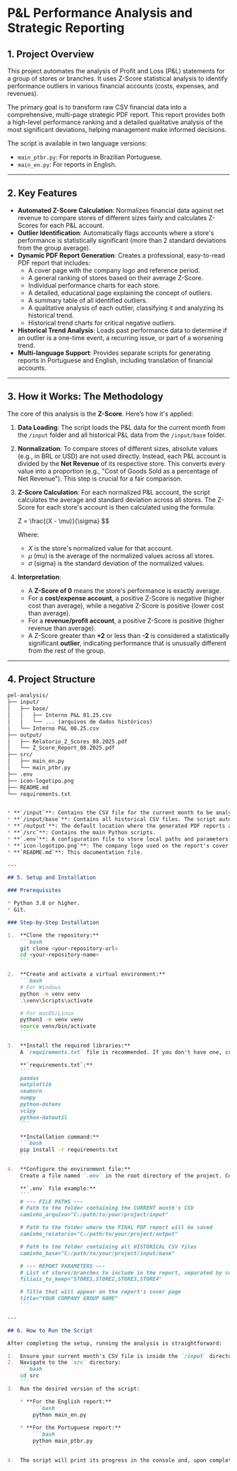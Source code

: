 # P&L Performance Analysis and Strategic Reporting

## 1. Project Overview

This project automates the analysis of Profit and Loss (P&L) statements for a group of stores or branches. It uses Z-Score statistical analysis to identify performance outliers in various financial accounts (costs, expenses, and revenues).

The primary goal is to transform raw CSV financial data into a comprehensive, multi-page strategic PDF report. This report provides both a high-level performance ranking and a detailed qualitative analysis of the most significant deviations, helping management make informed decisions.

The script is available in two language versions:
* `main_ptbr.py`: For reports in Brazilian Portuguese.
* `main_en.py`: For reports in English.

---

## 2. Key Features

* **Automated Z-Score Calculation**: Normalizes financial data against net revenue to compare stores of different sizes fairly and calculates Z-Scores for each P&L account.
* **Outlier Identification**: Automatically flags accounts where a store's performance is statistically significant (more than 2 standard deviations from the group average).
* **Dynamic PDF Report Generation**: Creates a professional, easy-to-read PDF report that includes:
    * A cover page with the company logo and reference period.
    * A general ranking of stores based on their average Z-Score.
    * Individual performance charts for each store.
    * A detailed, educational page explaining the concept of outliers.
    * A summary table of all identified outliers.
    * A qualitative analysis of each outlier, classifying it and analyzing its historical trend.
    * Historical trend charts for critical negative outliers.
* **Historical Trend Analysis**: Loads past performance data to determine if an outlier is a one-time event, a recurring issue, or part of a worsening trend.
* **Multi-language Support**: Provides separate scripts for generating reports in Portuguese and English, including translation of financial accounts.

---

## 3. How it Works: The Methodology

The core of this analysis is the **Z-Score**. Here’s how it's applied:

1.  **Data Loading**: The script loads the P&L data for the current month from the `/input` folder and all historical P&L data from the `/input/base` folder.
2.  **Normalization**: To compare stores of different sizes, absolute values (e.g., in BRL or USD) are not used directly. Instead, each P&L account is divided by the **Net Revenue** of its respective store. This converts every value into a proportion (e.g., "Cost of Goods Sold as a percentage of Net Revenue"). This step is crucial for a fair comparison.
3.  **Z-Score Calculation**: For each normalized P&L account, the script calculates the average and standard deviation across all stores. The Z-Score for each store's account is then calculated using the formula:

    Z = \frac{(X - \mu)}{\sigma} $$

    Where:
    - $X$ is the store's normalized value for that account.
    - $\mu$ (mu) is the average of the normalized values across all stores.
    - $\sigma$ (sigma) is the standard deviation of the normalized values.

4.  **Interpretation**:
    * A **Z-Score of 0** means the store's performance is exactly average.
    * For a **cost/expense account**, a positive Z-Score is negative (higher cost than average), while a negative Z-Score is positive (lower cost than average).
    * For a **revenue/profit account**, a positive Z-Score is positive (higher revenue than average).
    * A Z-Score greater than **+2** or less than **-2** is considered a statistically significant **outlier**, indicating performance that is unusually different from the rest of the group.

---

## 4. Project Structure

```markdown
pel-analysis/
├── input/
│   ├── base/
│   │   ├── Interno P&L 01.25.csv
│   │   └── ... (arquivos de dados históricos)
│   └── Interno P&L 08.25.csv
├── output/
│   ├── Relatorio_Z_Scores_08.2025.pdf
│   └── Z_Score_Report_08.2025.pdf
├── src/
│   ├── main_en.py
│   └── main_ptbr.py
├── .env
├── icon-logotipo.png
├── README.md
└── requirements.txt


* **`/input`**: Contains the CSV file for the current month to be analyzed.
* **`/input/base`**: Contains all historical CSV files. The script automatically reads them to build trend analyses.
* **`/output`**: The default location where the generated PDF reports are saved.
* **`/src`**: Contains the main Python scripts.
* **`.env`**: A configuration file to store local paths and parameters. **This file is required.**
* **`icon-logotipo.png`**: The company logo used on the report's cover page.
* **`README.md`**: This documentation file.

---

## 5. Setup and Installation

### Prerequisites

* Python 3.8 or higher.
* Git.

### Step-by-Step Installation

1.  **Clone the repository:**
    ```bash
    git clone <your-repository-url>
    cd <your-repository-name>
    ```

2.  **Create and activate a virtual environment:**
    ```bash
    # For Windows
    python -m venv venv
    .\venv\Scripts\activate

    # For macOS/Linux
    python3 -m venv venv
    source venv/bin/activate
    ```

3.  **Install the required libraries:**
    A `requirements.txt` file is recommended. If you don't have one, create it with the content below and run the installation command.

    **`requirements.txt`:**
    ```
    pandas
    matplotlib
    seaborn
    numpy
    python-dotenv
    scipy
    python-dateutil
    ```

    **Installation command:**
    ```bash
    pip install -r requirements.txt
    ```

4.  **Configure the environment file:**
    Create a file named `.env` in the root directory of the project. Copy the contents of the example below and replace the placeholder values with your actual file paths and settings.

    **`.env` file example:**
    ```
    # --- FILE PATHS ---
    # Path to the folder containing the CURRENT month's CSV
    caminho_arquivo="C:/path/to/your/project/input"

    # Path to the folder where the FINAL PDF report will be saved
    caminho_relatorio="C:/path/to/your/project/output"

    # Path to the folder containing all HISTORICAL CSV files
    caminho_base="C:/path/to/your/project/input/base"

    # --- REPORT PARAMETERS ---
    # List of stores/branches to include in the report, separated by commas
    filiais_to_keep="STORE1,STORE2,STORE3,STORE4"

    # Title that will appear on the report's cover page
    title="YOUR COMPANY GROUP NAME"
    ```

---

## 6. How to Run the Script

After completing the setup, running the analysis is straightforward:

1.  Ensure your current month's CSV file is inside the `/input` directory.
2.  Navigate to the `src` directory:
    ```bash
    cd src
    ```
3.  Run the desired version of the script:

    * **For the English report:**
        ```bash
        python main_en.py
        ```
    * **For the Portuguese report:**
        ```bash
        python main_ptbr.py
        ```

4.  The script will print its progress in the console and, upon completion, save the PDF report in the `/output` folder.
